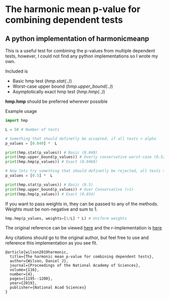# The harmonic mean p-value for combining dependent tests 
## A python implementation of harmonicmeanp

This is a useful test for combining the p-values from multiple dependent tests, however, I could not find any python implementations so I wrote my own.

Included is 

- Basic hmp test (*hmp.stat(..)*)
- Worst-case upper bound (*hmp.upper_bound(..)*)
- Asymptotically exact hmp test (*hmp.hmp(..)*)

**hmp.hmp** should be preferred wherever possible

Example usage

```python
import hmp

L = 50 # Number of tests

# Something that should definetly be accepted, if all tests < alpha
p_values = [0.049] *  L

print(hmp.stat(p_values)) # Basic (0.049)
print(hmp.upper_bound(p_values)) # Overly conservative worst-case (0.521)
print(hmp.hmp(p_values)) # Exact (0.0468)

# Now lets try something that should definetly be rejected, all tests >> alpha
p_values = [0.5] *  L 

print(hmp.stat(p_values)) # Basic (0.5)
print(hmp.upper_bound(p_values)) # Over Conservative (>1)
print(hmp.hmp(p_values)) # Exact (0.654)
```

If you want to pass weights in, they can be passed to any of the methods. Weights must be non-negative and sum to 1.
```python
hmp.hmp(p_values, weights=[1/L] * L) # Uniform weights
```


The original reference can be viewed [here](https://www.pnas.org/doi/10.1073/pnas.1814092116) and the r-implementation is [here](https://cran.r-project.org/web/packages/harmonicmeanp/index.html)

Any citations should go to the original author, but feel free to use and reference this implementation as you see fit.

```
@article{wilson2019harmonic,
  title={The harmonic mean p-value for combining dependent tests},
  author={Wilson, Daniel J},
  journal={Proceedings of the National Academy of Sciences},
  volume={116},
  number={4},
  pages={1195--1200},
  year={2019},
  publisher={National Acad Sciences}
}
```
